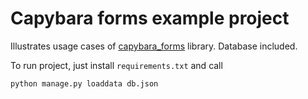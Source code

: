 # Capybara forms example project
Illustrates usage cases of 
[capybara_forms](https://github.com/kenny1992/capybara_forms)
library. Database included.

To run project, just install `requirements.txt`
and call
```
python manage.py loaddata db.json
```
